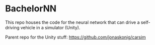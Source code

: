 # BachelorNN
This repo houses the code for the neural network that can drive a self-driving vehicle in a simulator (Unity).
 
Parent repo for the Unity stuff: https://github.com/jonaskonig/carsim
